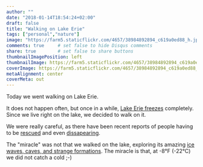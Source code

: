 ```yaml
---
author: ""
date: "2018-01-14T18:54:24+02:00"
draft: false
title: "Walking on Lake Erie"
tags: ["personal","nature"]
image: "https://farm5.staticflickr.com/4657/38984892894_c619a0ed88_h.jpg"
comments: true     # set false to hide Disqus comments
share: true        # set false to share buttons
thumbnailImagePosition: left
thumbnailImage: https://farm5.staticflickr.com/4657/38984892894_c619a0ed88_h.jpg
coverImage: https://farm5.staticflickr.com/4657/38984892894_c619a0ed88_h.jpg
metaAlignment: center
coverMeta: out
---
```


Today we went walking on Lake Erie.

<!--more-->

It does not happen often, but once in a while, [Lake Erie freezes](https://earthobservatory.nasa.gov/IOTD/view.php?id=91552)  completely. Since we live right on the lake, we decided to walk on it.

We were really careful, as there have been recent reports of people having to be [rescued](https://wivb.com/2018/01/14/6-ice-fishermen-rescued-from-lake-erie/) and even [dissapearing](https://www.cbc.ca/news/canada/windsor/missing-man-fell-through-lake-erie-ice-say-monroe-county-police-1.4483108).

The "miracle" was not that we walked on the lake, exploring its amazing [ice waves, caves, and strange formations](https://www.cnn.com/videos/us/2016/01/20/cleveland-lake-erie-frozen-waves-pkg.wews). The miracle is that, at -8°F (-22°C) we did not catch a cold ;-)

<div id="flickrembed"></div><div style="position:absolute; top:-70px; display:block; text-align:center; z-index:-1;"></div><script src='https://flickrembed.com/embed_v2.js.php?source=flickr&layout=responsive&input=www.flickr.com/photos/jcortell/albums/72157668477057699&sort=5&by=album&theme=default&scale=fill&limit=100&skin=default&autoplay=true'></script>